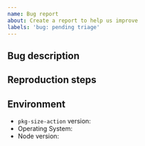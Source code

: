 ```yaml
---
name: Bug report
about: Create a report to help us improve
labels: 'bug: pending triage'
---
```


## Bug description
<!--

A clear and concise description of what the expected behavior is and what happened instead.

-->

## Reproduction steps
<!--

Providing reproduction steps are crucial for communicating the problem.

Please open a PR with a failing test case or provide a link to a repo that can reproduce the problem you ran into.

Keep your reproductions minimal. Follow guidelines here: https://stackoverflow.com/help/minimal-reproducible-example

-->

## Environment

- `pkg-size-action` version:
- Operating System:
- Node version:

